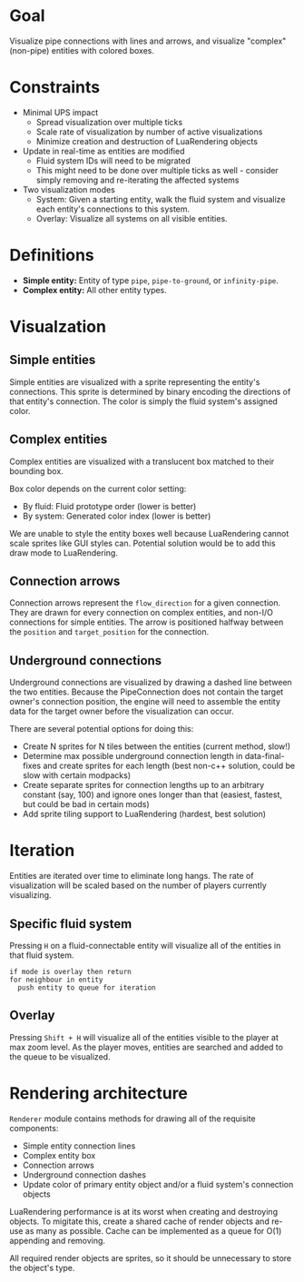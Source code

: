 # Goal

Visualize pipe connections with lines and arrows, and visualize "complex"
(non-pipe) entities with colored boxes.

# Constraints

- Minimal UPS impact
  - Spread visualization over multiple ticks
  - Scale rate of visualization by number of active visualizations
  - Minimize creation and destruction of LuaRendering objects
- Update in real-time as entities are modified
  - Fluid system IDs will need to be migrated
  - This might need to be done over multiple ticks as well - consider simply removing and re-iterating the affected systems
- Two visualization modes
  - System: Given a starting entity, walk the fluid system and visualize each entity's connections to this system.
  - Overlay: Visualize all systems on all visible entities.

# Definitions

- **Simple entity:** Entity of type `pipe`, `pipe-to-ground`, or `infinity-pipe`.
- **Complex entity:** All other entity types.

# Visualzation

## Simple entities

Simple entities are visualized with a sprite representing the entity's
connections. This sprite is determined by binary encoding the directions of
that entity's connection. The color is simply the fluid system's assigned
color.

## Complex entities

Complex entities are visualized with a translucent box matched to their
bounding box.

Box color depends on the current color setting:
- By fluid: Fluid prototype order (lower is better)
- By system: Generated color index (lower is better)

We are unable to style the entity boxes well because LuaRendering cannot scale
sprites like GUI styles can. Potential solution would be to add this draw mode
to LuaRendering.

## Connection arrows

Connection arrows represent the `flow_direction` for a given connection. They
are drawn for every connection on complex entities, and non-I/O connections for
simple entities. The arrow is positioned halfway between the `position` and
`target_position` for the connection.

## Underground connections

Underground connections are visualized by drawing a dashed line between the two
entities. Because the PipeConnection does not contain the target owner's
connection position, the engine will need to assemble the entity data for the
target owner before the visualization can occur.

There are several potential options for doing this:
- Create N sprites for N tiles between the entities (current method, slow!)
- Determine max possible underground connection length in data-final-fixes and create sprites for each length (best non-c++ solution, could be slow with certain modpacks)
- Create separate sprites for connection lengths up to an arbitrary constant (say, 100) and ignore ones longer than that (easiest, fastest, but could be bad in certain mods)
- Add sprite tiling support to LuaRendering (hardest, best solution)

# Iteration

Entities are iterated over time to eliminate long hangs. The rate of
visualization will be scaled based on the number of players currently
visualizing.

## Specific fluid system

Pressing `H` on a fluid-connectable entity will visualize all of the entities
in that fluid system.

```
if mode is overlay then return
for neighbour in entity
  push entity to queue for iteration
```

## Overlay

Pressing `Shift + H` will visualize all of the entities visible to the player
at max zoom level. As the player moves, entities are searched and added to the
queue to be visualized.

# Rendering architecture

`Renderer` module contains methods for drawing all of the requisite components:
- Simple entity connection lines
- Complex entity box
- Connection arrows
- Underground connection dashes
- Update color of primary entity object and/or a fluid system's connection objects

LuaRendering performance is at its worst when creating and destroying objects.
To migitate this, create a shared cache of render objects and re-use as many as
possible. Cache can be implemented as a queue for O(1) appending and removing.

All required render objects are sprites, so it should be unnecessary to store
the object's type.
